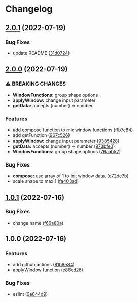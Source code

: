 # Changelog

## [2.0.1](https://github.com/jobo322/apodization/compare/v2.0.0...v2.0.1) (2022-07-19)


### Bug Fixes

* update README ([31d0724](https://github.com/jobo322/apodization/commit/31d07244fad0f5ac41ba5e6b11930c41db830d20))

## [2.0.0](https://github.com/jobo322/apodization/compare/v1.0.1...v2.0.0) (2022-07-19)


### ⚠ BREAKING CHANGES

* **WindowFunctions:** group shape options
* **applyWindow:** change input parameter
* **getData:** accepts (number) => number

### Features

* add compose function to mix window functions ([ffb7c84](https://github.com/jobo322/apodization/commit/ffb7c840a7dd3145b66a6faae22eadbf36e4b386))
* add getFunction ([967c526](https://github.com/jobo322/apodization/commit/967c526e2c5cdaf18a65f991ce5210fc5e0321d8))
* **applyWindow:** change input parameter ([9385428](https://github.com/jobo322/apodization/commit/938542857f96131f562cdec15676f094686aebf6))
* **getData:** accepts (number) => number ([973bfe0](https://github.com/jobo322/apodization/commit/973bfe00041fdc8596c31a579069085a9bdf0990))
* **WindowFunctions:** group shape options ([76aab52](https://github.com/jobo322/apodization/commit/76aab5283f0bc22190bbb4eff7d91272d2c00157))


### Bug Fixes

* **compose:** use array of 1 to init window data. ([e72de7b](https://github.com/jobo322/apodization/commit/e72de7b6c9268bd6f5fcd5429b59f31e422c8fac))
* scale shape to max 1 ([fa403ad](https://github.com/jobo322/apodization/commit/fa403ad62dcc162b5b770c1020ccf712fb20f282))

## [1.0.1](https://github.com/jobo322/apodization/compare/v1.0.0...v1.0.1) (2022-07-16)


### Bug Fixes

* change name ([f66a80a](https://github.com/jobo322/apodization/commit/f66a80a7e5dbc5335273095c3ef0412cb53bfc6c))

## 1.0.0 (2022-07-16)


### Features

* add github actions ([81b8e34](https://github.com/jobo322/apodization/commit/81b8e34c014cfda5fb8156dd36f7c4ae6b24791a))
* applyWindow function ([e86cd26](https://github.com/jobo322/apodization/commit/e86cd26c4fb59821fa26584f6288de06a6a45228))


### Bug Fixes

* eslint ([9a844d9](https://github.com/jobo322/apodization/commit/9a844d974de094780de7797960cdf0b42e444eac))
